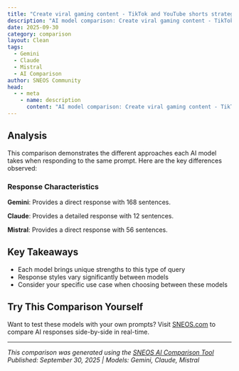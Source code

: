 ```yaml
---
title: "Create viral gaming content - TikTok and YouTube shorts strategy"
description: "AI model comparison: Create viral gaming content - TikTok and YouTube shorts strategy..."
date: 2025-09-30
category: comparison
layout: Clean
tags:
  - Gemini
  - Claude
  - Mistral
  - AI Comparison
author: SNEOS Community
head:
  - - meta
    - name: description
      content: "AI model comparison: Create viral gaming content - TikTok and YouTube shorts strategy..."
---
```


<ChatComparison
  title="Create viral gaming content - TikTok and YouTube shorts strategy"
  prompt="Create viral gaming content - TikTok and YouTube shorts strategy"
  :responses='{
    "Gemini": "Okay, let\u0027s craft a strategy for creating viral gaming content on TikTok and YouTube Shorts!  The key here is to be entertaining, informative, shareable, and discoverable. We need to understand the nuances of each platform to tailor our content accordingly.\n\n**I. Understanding the Platforms**\n\n*   **TikTok:**\n    *   **Short-form video:** Primarily known for its 15-60 second videos (can go up to 3 minutes, but shorter is generally better for initial virality).\n    *   **Discovery:** Algorithm-driven \u0022For You\u0022 page (FYP) is crucial.  Heavily reliant on trending sounds, challenges, and hashtags.\n    *   **Audience:** Younger demographic, but expanding.\n    *   **Content Style:** High energy, fast-paced, visually engaging, often humorous, collaborative (duets/stitches).\n    *   **Goal:**  Entertainment, quick information, driving viewers to your profile/other platforms.\n\n*   **YouTube Shorts:**\n    *   **Short-form video:** Videos up to 60 seconds, vertical format.\n    *   **Discovery:** Part of the YouTube platform, leveraging its existing search and recommendation algorithms.  Shown in a dedicated \u0022Shorts\u0022 shelf/feed.\n    *   **Audience:**  Wider demographic than TikTok, tapping into YouTube\u0027s massive user base.\n    *   **Content Style:** Mix of entertainment, tutorials, highlights, and promotion of longer-form content.\n    *   **Goal:** Drive channel growth, promote longer videos, capture attention, and retain YouTube viewers.\n\n**II. Content Pillars/Ideas (Gaming Focus)**\n\nHere are some broad content pillars with examples that can be adapted to different games or gaming styles:\n\n1.  **Funny Moments/Fails:**\n    *   **TikTok:** Quick cuts of hilarious in-game moments with trending sounds, relatable captions, and reaction overlays. Example: \u0022When you try to clutch but your teammate throws \uD83D\uDC80 #gamingfails #codclips #ragequit\u0022\n    *   **YouTube Shorts:** \u0022Top 5 Funniest Game Fails of the Week\u0022 compilation, using short clips from various games and creators (with permission/credit, if applicable).\n\n2.  **Quick Tips \u0026 Tricks/Tutorials:**\n    *   **TikTok:**  \u0022Pro Tip: How to Master [Specific Game Mechanic] in 15 Seconds! #gametips #fortnite #howto\u0022 (visual demonstration is KEY).\n    *   **YouTube Shorts:** \u0022Secret Weapon Location in [Game Title]!\u0022 (Show a quick, efficient route with clear instructions).\n\n3.  **Gameplay Highlights/Montages:**\n    *   **TikTok:**  \u0022Insane [Game] Clutch Play!  #apexlegends #clutch #gaminghighlights\u0022 (synced to music, fast-paced editing).\n    *   **YouTube Shorts:**  \u0022Best of [Game] Gameplay - Week [Number]\u0022 (showcasing impressive kills, strategies, or moments).\n\n4.  **Game Reviews/First Impressions (Bite-Sized):**\n    *   **TikTok:**  \u0022Is [Game Title] Worth the Hype?  30-Second Review! #gamereview #newgame #indiegames\u0022 (focus on key pros/cons).\n    *   **YouTube Shorts:**  \u00225 Reasons to Play [Game Title] Right Now!\u0022 (quick, punchy reasons with gameplay visuals).\n\n5.  **Gaming News/Updates (Concise):**\n    *   **TikTok:**  \u0022Massive [Game] Update Announced!  Here\u0027s What You Need to Know in 60 Seconds! #gamingnews #updates #callofduty\u0022\n    *   **YouTube Shorts:** \u0022Top 3 Gaming News Stories This Week!\u0022 (briefly summarizing the key headlines).\n\n6.  **Gaming Culture/Relatable Content:**\n    *   **TikTok:** \u0022POV: You\u0027re the only one who plays [Obscure Game] #gamingmeme #gamerlife #relatable\u0022 (use a popular POV format).\n    *   **YouTube Shorts:** \u0022Things Every [Game] Player Can Relate To!\u0022 (a series of quick scenarios with relatable commentary).\n\n7.  **Challenges/Trends:**\n    *   **TikTok:** Participate in or create gaming-specific challenges. Example: \u0022[Game]-Specific Challenge - Can you pull this move off? #gamingchallenge #rocketleague #trickshot\u0022\n    *   **YouTube Shorts:** Adapt popular YouTube challenges to a gaming context.  Example: \u0022Beat This Level in [Game Title] Using Only [Specific Weapon/Ability]!\u0022\n\n8.  **Creative Edits/Visual Effects:**\n    *   **TikTok:** Use TikTok\u0027s built-in effects and editing tools to create visually stunning and unique gameplay videos.  Example: Slow-motion replays with added effects during a critical moment.\n    *   **YouTube Shorts:**  Experiment with transitions, overlays, and audio effects to enhance the visual appeal of your gameplay footage.\n\n9.  **Character/Cosplay-Based Content:**\n    *   **TikTok:** Cosplay a popular gaming character and participate in relevant trends. Example: \u0022Cosplaying [Character Name] and doing the [Popular Dance Trend]! #cosplay #gamingcosplay #genshinimpact\u0022\n    *   **YouTube Shorts:** Show off your cosplay and highlight details of the outfit/props.\n\n**III.  Strategic Approaches for Each Platform**\n\n**A. TikTok Strategy:**\n\n1.  **Trend Identification:**  Actively monitor the \u0022For You\u0022 page and the \u0022Discover\u0022 page for trending sounds, challenges, and formats *within the gaming niche*. Use TikTok\u0027s analytics to see what\u0027s working.\n2.  **Sound Selection:** *Crucial*.  Use trending sounds for maximum visibility. Experiment with different sounds to see what resonates with your audience.\n3.  **Hook \u0026 Retention:**  The first 3 seconds are critical. Grab attention immediately with a compelling visual, question, or sound.  Keep the pace fast and engaging.\n4.  **Visual Appeal:** Use good lighting, clear visuals, and dynamic camera angles (if possible).  Consider adding text overlays, emojis, and stickers to emphasize key points.\n5.  **Call to Action:**  Subtle call to action is important.  \u0022Follow for more gaming content,\u0022 \u0022Let me know what you think in the comments,\u0022 \u0022Check out my YouTube channel!\u0022\n6.  **Hashtags:** Research relevant and trending hashtags.  Use a mix of broad and niche hashtags. Examples: #gaming #gamer #videogames #gametok #gamerlife #[SpecificGame] #[SpecificPlatform] #gamingcommunity #gamingclips #foryou #fyp\n7.  **Consistent Posting:**  Post regularly (ideally, multiple times per day) to increase your chances of hitting the FYP.\n8.  **Engage with Comments:**  Respond to comments, ask questions, and build a community.\n9.  **Duets \u0026 Stitches:**  Participate in duets and stitches with other creators (especially those with larger followings) to expand your reach.\n10. **Analytics:**  Monitor your TikTok analytics to see which videos are performing well and adjust your content accordingly.\n\n**B. YouTube Shorts Strategy:**\n\n1.  **Complement Long-Form Content:** Use Shorts to promote your longer YouTube videos.  Tease a key moment, highlight a tip, or offer a behind-the-scenes glimpse. Include a clear call to action to watch the full video (e.g., \u0022Link in description!\u0022).\n2.  **YouTube-Friendly Content:**  While TikTok is about short bursts of entertainment, Shorts can be slightly more informative and tutorial-based.\n3.  **Strong Editing:**  Pay attention to the flow of your video, transitions, and use of text and graphics.\n4.  **Thumbnail/Title:**  YouTube Shorts displays a thumbnail, so make sure it\u0027s eye-catching and relevant to the content.  Craft a compelling title that entices viewers to watch.\n5.  **Keywords:** Optimize your Shorts with relevant keywords in the title, description, and tags. This helps with discoverability in YouTube search.\n6.  **Consistency:**  Upload Shorts regularly to stay top-of-mind for your subscribers and attract new viewers.\n7.  **Cross-Promotion:**  Promote your Shorts on your other social media platforms (TikTok, Twitter, Instagram, etc.).\n8.  **Audience Retention:** Aim to keep viewers watching for as long as possible. A high audience retention rate signals to YouTube that your video is engaging and worth promoting.\n9.  **Engage in the Comments:** Respond to comments and foster a community around your channel.\n10. **Utilize YouTube Analytics:** Track the performance of your Shorts to see what\u0027s working and what\u0027s not. Pay attention to metrics such as views, likes, comments, shares, and audience retention.\n\n**IV.  Essential Tools \u0026 Equipment (Budget-Friendly)**\n\n*   **Screen Recording Software:**\n    *   **OBS Studio (Free):** Powerful and versatile, suitable for both recording and streaming.\n    *   **Xbox Game Bar (Windows 10/11):** Built-in, convenient for quick captures.\n    *   **QuickTime Player (Mac):** Simple and free for screen recording.\n\n*   **Video Editing Software:**\n    *   **DaVinci Resolve (Free Version):** Professional-grade editing software with a free version that\u0027s surprisingly capable.\n    *   **CapCut (Free - Mobile \u0026 Desktop):** Excellent mobile editing app with a wide range of features, also available on desktop.  TikTok-owned, so it integrates well with the platform.\n    *   **VN Video Editor (Free - Mobile \u0026 Desktop):** Another solid free mobile editing app with a clean interface.\n\n*   **Microphone (Optional, but Recommended):**\n    *   **Blue Yeti USB Microphone:** Popular choice for beginners, good sound quality for the price.\n    *   **Fifine USB Microphone:** Budget-friendly option that still delivers decent audio.\n    *   **Smartphone Microphone:** If you\u0027re on a tight budget, the microphone on your smartphone can work in a pinch, but try to minimize background noise.\n\n*   **Lighting (Optional):**\n    *   **Ring Light:** Inexpensive and provides even lighting for your face.\n    *   **Natural Light:** If possible, record near a window during the day to take advantage of natural light.\n\n*   **Smartphone:** A modern smartphone with a decent camera is essential for recording and editing videos on the go.\n\n**V.  Monetization (Eventually!)**\n\nWhile the initial focus is on growth, consider these monetization options once you have a following:\n\n*   **YouTube Partner Program (YPP):** Requires 1,000 subscribers and 4,000 valid watch hours in the past 12 months.\n*   **TikTok Creator Fund:** Requirements vary, but generally involve having a significant number of followers and views.\n*   **Brand Sponsorships/Affiliate Marketing:** Partner with gaming-related companies to promote their products or services.\n*   **Merchandise:** Sell branded merchandise to your fans.\n*   **Patreon/Ko-fi:** Allow fans to support you through subscriptions or one-time donations.\n\n**VI. Key Takeaways for Success**\n\n*   **Authenticity:** Be yourself and let your personality shine through.\n*   **Value:** Provide entertainment, information, or a combination of both.\n*   **Consistency:** Post regularly to build momentum.\n*   **Engagement:** Interact with your audience and build a community.\n*   **Adaptability:**  The algorithm is always changing.  Be willing to experiment and adjust your strategy as needed.\n*   **Passion:** Love what you\u0027re doing!  Your passion will be contagious and attract viewers.\n\n**VII.  Action Plan (First Week)**\n\n1.  **Define your niche:**  What games will you focus on? What\u0027s your unique selling point?\n2.  **Set up accounts:** Create TikTok and YouTube Shorts accounts (if you don\u0027t have them already).\n3.  **Brainstorm content ideas:** Come up with at least 10 video ideas for each platform.\n4.  **Film and edit your first few videos:** Don\u0027t overthink it; just get started!\n5.  **Post consistently:** Aim to post at least one video per day on each platform.\n6.  **Engage with comments:** Respond to comments and start building a community.\n7.  **Analyze your results:** After a week, review your analytics to see what\u0027s working and what\u0027s not.\n8.  **Adjust your strategy:** Based on your analytics, make adjustments to your content and posting schedule.\n\nGood luck creating viral gaming content! Remember to be patient, persistent, and have fun!\n",
    "Claude": "# Viral Gaming Content Strategy: TikTok \u0026 YouTube Shorts\n\n## \uD83C\uDFAF Content Pillars That Go Viral\n\n### **Pillar 1: Epic Moments \u0026 Clutch Plays**\n- **Format**: 15-30 second clips of insane gameplay\n- **Examples**: \n  - Last-second wins\n  - 1v5 clutches\n  - Perfect speedrun segments\n  - Impossible trick shots\n- **Hook**: Start with the climax, then show the setup\n\n### **Pillar 2: Relatable Gaming Struggles**\n- **Format**: Meme-style content with trending audio\n- **Examples**:\n  - \u0022When your teammate steals your kill\u0022\n  - \u0022POV: You\u0027re 1 HP and hear footsteps\u0022\n  - \u0022Me vs. the boss I\u0027ve died to 20 times\u0022\n- **Hook**: Use popular meme templates\n\n### **Pillar 3: Game Secrets \u0026 Easter Eggs**\n- **Format**: Quick reveals with dramatic music\n- **Examples**:\n  - Hidden locations\n  - Secret mechanics\n  - Developer tricks\n  - Glitches that still work\n- **Hook**: \u0022I bet you didn\u0027t know...\u0022\n\n### **Pillar 4: Before/After Transformations**\n- **Format**: Split-screen or quick cuts\n- **Examples**:\n  - Noob vs. Pro gameplay\n  - Character customization glow-ups\n  - Base building progression\n  - Skill improvement over time\n\n## \uD83D\uDD25 Viral Formula Framework\n\n### **The 3-Second Rule**\n1. **Seconds 1-3**: Visual hook \u002B text overlay\n2. **Seconds 4-15**: Main content/payoff\n3. **Last 3 seconds**: Call-to-action or cliffhanger\n\n### **Trending Audio Strategy**\n- **Gaming-specific sounds**: Use popular gaming audio clips\n- **Mainstream trends**: Adapt viral sounds to gaming content\n- **Original audio**: Create catchphrases that could trend\n- **Music timing**: Sync epic moments with beat drops\n\n## \uD83D\uDCF1 Platform-Specific Tactics\n\n### **TikTok Focus**\n- **Hashtag Strategy**: #gaming #fyp #viral \u002B game-specific tags\n- **Duets/Stitches**: React to other gaming content\n- **Trends**: Jump on trending challenges with gaming twist\n- **Community**: Engage with comments immediately\n\n### **YouTube Shorts Focus**\n- **Thumbnails**: Eye-catching even at small size\n- **Titles**: Keyword-rich for search discovery\n- **Playlists**: Group shorts into series\n- **Cross-promotion**: Link to longer content\n\n## \uD83C\uDFAE High-Performing Content Types\n\n### **\u0022Wait for it...\u0022 Content**\n- Build suspense over 10-15 seconds\n- Deliver massive payoff\n- Use countdown text overlays\n\n### **Comparison Videos**\n- \u0022Noob vs Pro vs Hacker\u0022\n- \u0022Every Battle Royale Landing\u0022\n- \u0022Gaming Then vs Now\u0022\n\n### **Tutorial Speedruns**\n- \u0022How to get OP weapon in 30 seconds\u0022\n- \u0022Level 1 to 100 in 60 seconds\u0022\n- \u0022Building the perfect loadout\u0022\n\n### **Reaction Compilations**\n- Your reactions to insane plays\n- First-time experiencing classic games\n- Reacting to gaming news/updates\n\n## \uD83D\uDCCA Content Calendar Template\n\n### **Daily Posting Schedule**\n- **Monday**: Epic Moments\n- **Tuesday**: Gaming Tips/Secrets\n- **Wednesday**: Relatable Memes\n- **Thursday**: Before/After\n- **Friday**: Trending Audio Gaming\n- **Weekend**: Experimental/Fun content\n\n### **Weekly Themes**\n- Week 1: Focus on one specific game\n- Week 2: Cross-game comparisons\n- Week 3: Retro gaming content\n- Week 4: Latest gaming news/updates\n\n## \uD83D\uDE80 Growth Hacks\n\n### **Engagement Boosters**\n- Ask questions in captions\n- Create \u0022Part 2?\u0022 cliffhangers\n- Use controversial gaming opinions (respectfully)\n- Start comment chains with \u0022Type your main\u0022\n\n### **Collaboration Ideas**\n- Duet with other gaming creators\n- Cross-platform challenges\n- Guest appearances in each other\u0027s content\n- Gaming tournament mini-series\n\n### **Trending",
    "Mistral": "Creating viral gaming content for platforms like TikTok and YouTube Shorts involves a combination of creativity, understanding your audience, and leveraging the unique features of each platform. Here\u2019s a strategic approach to help you achieve virality:\n\n### TikTok Strategy\n\n1. **Short and Engaging Content:**\n   - **Duration:** Keep your videos between 15-60 seconds.\n   - **Hook:** Grab attention within the first 3 seconds. Use eye-catching visuals, exciting gameplay moments, or a compelling question.\n\n2. **Trends and Challenges:**\n   - **Follow Trends:** Stay updated with the latest TikTok trends, sounds, and effects. Incorporate them into your gaming content.\n   - **Challenges:** Participate in gaming challenges or create your own. Encourage viewers to try the challenge and tag you.\n\n3. **Interactive Elements:**\n   - **Duets and Stitches:** Use TikTok\u2019s Duet and Stitch features to collaborate with other gamers or react to popular gaming content.\n   - **Polls and Questions:** Engage your audience with polls and questions to increase interaction.\n\n4. **Consistent Posting:**\n   - **Frequency:** Post consistently, ideally 1-3 times a day.\n   - **Timing:** Experiment with different posting times to find when your audience is most active.\n\n5. **Hashtags and Captions:**\n   - **Relevant Hashtags:** Use a mix of popular and niche hashtags related to gaming.\n   - **Engaging Captions:** Write captions that encourage viewers to watch, like, and share.\n\n6. **Behind-the-Scenes and Personal Touch:**\n   - **Personal Stories:** Share personal gaming stories, tips, and tricks.\n   - **Behind-the-Scenes:** Show your gaming setup, daily routine, or funny moments.\n\n### YouTube Shorts Strategy\n\n1. **High-Quality Visuals:**\n   - **Resolution:** Ensure your videos are in high resolution (1080p or higher).\n   - **Editing:** Use professional editing tools to create smooth transitions and engaging visuals.\n\n2. **Storytelling and Narrative:**\n   - **Compelling Stories:** Create short, compelling stories within your gaming content. This could be a quick tutorial, a funny fail, or a dramatic moment.\n   - **Series:** Consider creating a series of shorts that tell a continuous story or follow a theme.\n\n3. **Engaging Titles and Thumbnails:**\n   - **Catchy Titles:** Use attention-grabbing titles that clearly convey the content.\n   - **Thumbnails:** Design eye-catching thumbnails that stand out in the feed.\n\n4. **Community Engagement:**\n   - **Comments:** Respond to comments and encourage viewers to engage with your content.\n   - **Collaborations:** Collaborate with other YouTubers or gamers to expand your reach.\n\n5. **Consistent Branding:**\n   - **Intro and Outro:** Use a consistent intro and outro for all your shorts.\n   - **Branding Elements:** Include your logo, watermark, or other branding elements in your videos.\n\n6. **Analytics and Optimization:**\n   - **Monitor Performance:** Use YouTube Analytics to track the performance of your shorts.\n   - **Optimize Content:** Adjust your content strategy based on what\u2019s working and what\u2019s not.\n\n### General Tips for Both Platforms\n\n1. **Authenticity:**\n   - **Be Yourself:** Let your personality shine through. Authenticity resonates with viewers.\n   - **Unique Angle:** Find a unique angle or niche within gaming that sets you apart.\n\n2. **Engage with Your Audience:**\n   - **Respond to Comments:** Engage with your audience by responding to comments and messages.\n   - **Ask for Feedback:** Encourage viewers to provide feedback and suggestions.\n\n3. **Cross-Promotion:**\n   - **Social Media:** Promote your TikTok and YouTube Shorts on other social media platforms.\n   - **Collaborations:** Collaborate with other creators to reach a wider audience.\n\n4. **Stay Updated:**\n   - **Platform Updates:** Keep an eye on updates and new features on both platforms.\n   - **Gaming Trends:** Stay updated with the latest gaming trends and incorporate them into your content.\n\nBy following these strategies, you can increase your chances of creating viral gaming content on TikTok and YouTube Shorts. Good luck!"
  }'
  published-date="16:15"
/>

## Analysis

This comparison demonstrates the different approaches each AI model takes when responding to the same prompt. Here are the key differences observed:

### Response Characteristics

**Gemini**: Provides a direct response with 168 sentences. 

**Claude**: Provides a detailed response with 12 sentences. 

**Mistral**: Provides a direct response with 56 sentences. 

## Key Takeaways

- Each model brings unique strengths to this type of query
- Response styles vary significantly between models
- Consider your specific use case when choosing between these models

## Try This Comparison Yourself

Want to test these models with your own prompts? Visit [SNEOS.com](https://sneos.com) to compare AI responses side-by-side in real-time.

---

*This comparison was generated using the [SNEOS AI Comparison Tool](https://sneos.com)*
*Published: September 30, 2025 | Models: Gemini, Claude, Mistral*
